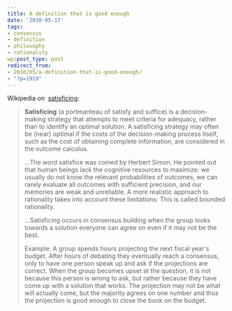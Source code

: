 ```yaml
---
title: A definition that is good enough
date: '2010-05-17'
tags:
- consensus
- definition
- philosophy
- rationality
wp:post_type: post
redirect_from:
- 2010/05/a-definition-that-is-good-enough/
- "?p=1919"
---
```


Wikipedia on  [satisficing](http://en.wikipedia.org/wiki/Satisficing):

> **Satisficing** (a portmanteau of satisfy and suffice) is a decision-making strategy that attempts to meet criteria for adequacy, rather than to identify an optimal solution. A satisficing strategy may often be (near) optimal if the costs of the decision-making process itself, such as the cost of obtaining complete information, are considered in the outcome calculus.
>
> ...The word satisfice was coined by Herbert Simon. He pointed out that human beings lack the cognitive resources to maximize: we usually do not know the relevant probabilities of outcomes, we can rarely evaluate all outcomes with sufficient precision, and our memories are weak and unreliable. A more realistic approach to rationality takes into account these limitations: This is called bounded rationality.
>
> ...Satisficing occurs in consensus building when the group looks towards a solution everyone can agree on even if it may not be the best.
>
> Example: A group spends hours projecting the next fiscal year's budget. After hours of debating they eventually reach a consensus, only to have one person speak up and ask if the projections are correct. When the group becomes upset at the question, it is not because this person is wrong to ask, but rather because they have come up with a solution that works. The projection may not be what will actually come, but the majority agrees on one number and thus the projection is good enough to close the book on the budget.
